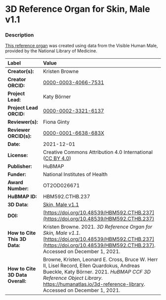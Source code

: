 # 3D Reference Organ for Skin, Male v1.1

### Description
[This reference organ](https://humanatlas.io/3d-reference-library) was created using data from the Visible Human Male, provided by the National Library of Medicine.

| Label | Value |
| :------------- |:-------------|
| **Creator(s):** | Kristen Browne |
| **Creator ORCID:** | [0000-0003-4066-7531](https://orcid.org/0000-0003-4066-7531) |
| **Project Lead:** | Katy B&ouml;rner |
| **Project Lead ORCID:** | [0000-0002-3321-6137](https://orcid.org/0000-0002-3321-6137) |
| **Reviewer(s):** | Fiona Ginty | 
| **Reviewer ORCID(s):** |[0000-0001-6638-683X](https://doi.org/10.5072/0000-0001-6638-683X) |
| **Date:** | 2021-12-01 |
| **License:** | Creative Commons Attribution 4.0 International ([CC BY 4.0](https://creativecommons.org/licenses/by/4.0/)) |
| **Publisher:** | HuBMAP |
| **Funder:** | National Institutes of Health |
| **Award Number:** | OT2OD026671 |
| **HuBMAP ID:** | HBM592.CTHB.237 |
| **3D Data:** | [Skin, Male v1.1](https://cdn.humanatlas.io/hra-releases/v1.1/models/VH_M_Skin.glb) |
| **DOI:** | [https://doi.org/10.48539/HBM592.CTHB.237](https://doi.org/10.48539/HBM592.CTHB.237) |
| **How to Cite This 3D Data:** | Kristen Browne. 2021. *3D Reference Organ for Skin, Male v1.1.* [https://doi.org/10.48539/HBM592.CTHB.237](https://doi.org/10.48539/HBM592.CTHB.237). Accessed on December 1, 2021. |
| **How to Cite 3D Data Overall:** | Browne, Kristen, Leonard E. Cross, Bruce W. Herr II, Lisel Record, Ellen Quardokus, Andreas Bueckle, Katy B&ouml;rner. 2021. *HuBMAP CCF 3D Reference Object Library*. https://humanatlas.io/3d-reference-library. Accessed on December 1, 2021. |
